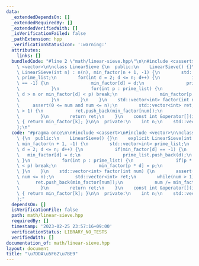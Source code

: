 ```yaml
---
data:
  _extendedDependsOn: []
  _extendedRequiredBy: []
  _extendedVerifiedWith: []
  _isVerificationFailed: false
  _pathExtension: hpp
  _verificationStatusIcon: ':warning:'
  attributes:
    links: []
  bundledCode: "#line 2 \"math/linear-sieve.hpp\"\n\n#include <cassert>\n#include\
    \ <vector>\n\nclass LinearSieve {\n  public:\n    LinearSieve() {}\n    explicit\
    \ LinearSieve(int n) : n(n), min_factor(n + 1, -1) {\n        std::vector<int>\
    \ prime_list;\n        for(int d = 2; d <= n; d++) {\n            if(min_factor[d]\
    \ == -1) {\n                min_factor[d] = d;\n                prime_list.push_back(d);\n\
    \            }\n            for(int p : prime_list) {\n                if(p *\
    \ d > n or min_factor[d] < p) break;\n                min_factor[p * d] = p;\n\
    \            }\n        }\n    }\n    std::vector<int> factor(int num) {\n   \
    \     assert(0 <= num and num <= n);\n        std::vector<int> ret;\n        while(num\
    \ > 1) {\n            ret.push_back(min_factor[num]);\n            num /= min_factor[num];\n\
    \        }\n        return ret;\n    }\n    const int &operator[](int k) const\
    \ { return min_factor[k]; }\n\n  private:\n    int n;\n    std::vector<int> min_factor;\n\
    };\n"
  code: "#pragma once\n\n#include <cassert>\n#include <vector>\n\nclass LinearSieve\
    \ {\n  public:\n    LinearSieve() {}\n    explicit LinearSieve(int n) : n(n),\
    \ min_factor(n + 1, -1) {\n        std::vector<int> prime_list;\n        for(int\
    \ d = 2; d <= n; d++) {\n            if(min_factor[d] == -1) {\n             \
    \   min_factor[d] = d;\n                prime_list.push_back(d);\n           \
    \ }\n            for(int p : prime_list) {\n                if(p * d > n or min_factor[d]\
    \ < p) break;\n                min_factor[p * d] = p;\n            }\n       \
    \ }\n    }\n    std::vector<int> factor(int num) {\n        assert(0 <= num and\
    \ num <= n);\n        std::vector<int> ret;\n        while(num > 1) {\n      \
    \      ret.push_back(min_factor[num]);\n            num /= min_factor[num];\n\
    \        }\n        return ret;\n    }\n    const int &operator[](int k) const\
    \ { return min_factor[k]; }\n\n  private:\n    int n;\n    std::vector<int> min_factor;\n\
    };"
  dependsOn: []
  isVerificationFile: false
  path: math/linear-sieve.hpp
  requiredBy: []
  timestamp: '2023-02-25 23:57:16+09:00'
  verificationStatus: LIBRARY_NO_TESTS
  verifiedWith: []
documentation_of: math/linear-sieve.hpp
layout: document
title: "\u7DDA\u5F62\u7BE9"
---
```

